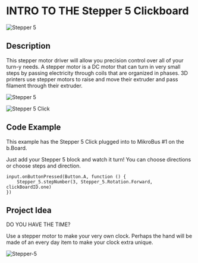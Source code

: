 # INTRO TO THE Stepper 5 Clickboard

![Stepper 5](https://github.com/Brilliant-Labs/bboard-tuts/blob/master/stepper-5/stepper.png?raw=true "Stepper 5")

## Description

This stepper motor driver will
allow you precision control over
all of your turn-y needs. A stepper
motor is a DC motor that can turn in very small steps by passing electricity through coils that are organized in phases.  3D printers use stepper motors to raise and move their extruder and pass filament through their extruder. 

![Stepper 5](https://github.com/Brilliant-Labs/bboard-tuts/blob/master/stepper-5/gifstepper.gif?raw=true "Stepper 5")

![Stepper 5 Click](https://github.com/Brilliant-Labs/bboard-tuts/blob/master/stepper-5/stepper-5-click.jpg?raw=true "Stepper 5 Click")

## Code Example

This example has the Stepper 5 Click plugged into to MikroBus #1 on the b.Board. 

Just add your Stepper 5 block and watch it turn!  You can choose directions or choose steps and direction.  

```blocks
input.onButtonPressed(Button.A, function () {
    Stepper_5.stepNumber(3, Stepper_5.Rotation.Forward, clickBoardID.one)
})
```

## Project Idea

DO YOU HAVE THE TIME?

Use a stepper motor to
make your very own
clock. Perhaps the hand
will be made of an every
day item to make your
clock extra unique.


![Stepper-5](https://github.com/Brilliant-Labs/bboard-tuts/blob/master/stepper-5/steppergif.gif?raw=true "Let's Keep things cool")
